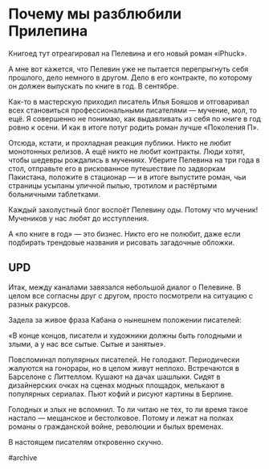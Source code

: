 
# Почему мы разблюбили Прилепина

Книгоед тут отреагировал на Пелевина и его новый роман «iPhuck».

А мне вот кажется, что Пелевин уже не пытается перепрыгнуть себя прошлого, дело немного в другом. Дело в его контракте, по которому он должен выпускать по книге в год. В сентябре.

Как-то в мастерскую приходил писатель Илья Бояшов и отговаривал всех становиться профессиональными писателями — мучение, мол, то ещё. Я совершенно не понимаю, как выдавливать из себя по книге в год ровно к осени. И как в итоге потуг родить роман лучше «Поколения П».

Отсюда, кстати, и прохладная реакция публики. Никто не любит монотонных релизов. А ещё никто не любит контракты. Люди хотят, чтобы шедевры рождались в мучениях. Уберите Пелевина на три года в стол, отправьте его в рискованное путешествие по задворкам Пакистана, положите в стационар — и в итоге выпустите роман, чьи страницы усыпаны уличной пылью, тротилом и растёртыми больничными таблетками.

Каждый захолустный блог воспоёт Пелевину оды. Потому что мученик! Мучеников у нас любят до исступления.

А «по книге в год» — это бизнес. Никто его не полюбит, даже если подбирать трендовые названия и рисовать загадочные обложки.

## UPD
Итак, между каналами завязался небольшой диалог о Пелевине. В целом все согласны друг с другом, просто посмотрели на ситуацию с разных ракурсов.

Задела за живое фраза Кабана о нынешнем положении писателей:

«В конце концов, писатели и художники должны быть голодными и злыми, а у нас все сытые. Сытые и занятые».

Повспоминал популярных писателей. Не голодают. Периодически жалуются на гонорары, но в целом живут неплохо. Встречаются в Барселоне с Литтеллом. Кушают на дачах шашлыки. Сидят в дизайнерских очках на сценах модных площадок, мелькают в популярных сериалах. Пьют кофий и рисуют картины в Берлине.

Голодных и злых не вспомнил. То ли читаю не тех, то ли время такое настало — мещанское и бестолковое. Потому и лежат на полках романы о гражданской войне, революции и былых временах. 

В настоящем писателям откровенно скучно.


#archive